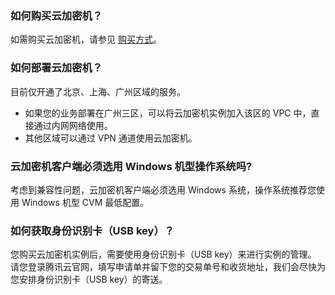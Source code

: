 ### 如何购买云加密机？
如需购买云加密机，请参见 [购买方式](https://cloud.tencent.com/document/product/639/34138)。

### 如何部署云加密机？
目前仅开通了北京、上海、广州区域的服务。
- 如果您的业务部署在广州三区，可以将云加密机实例加入该区的 VPC 中，直接通过内网网络使用。
- 其他区域可以通过 VPN 通道使用云加密机。

### 云加密机客户端必须选用 Windows 机型操作系统吗?
考虑到兼容性问题，云加密机客户端必须选用 Windows 系统，操作系统推荐您使用 Windows 机型 CVM 最低配置。

### 如何获取身份识别卡（USB key）？
您购买云加密机实例后，需要使用身份识别卡（USB key）来进行实例的管理。
请您登录腾讯云官网，填写申请单并留下您的交易单号和收货地址，我们会尽快为您安排身份识别卡（USB key）的寄送。

